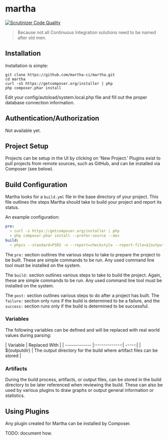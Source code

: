 # martha

[![Scrutinizer Code Quality](https://scrutinizer-ci.com/g/martha-ci/martha/badges/quality-score.png?b=master)](https://scrutinizer-ci.com/g/martha-ci/martha/?branch=master)

> Because not all Continuous Integration solutions need to be named after old men.

## Installation

Installation is simple:

    git clone https://github.com/martha-ci/martha.git
    cd martha
    curl -sS https://getcomposer.org/installer | php
    php composer.phar install

Edit your config/autoload/system.local.php file and fill out the proper database connection information.

## Authentication/Authorization

Not available yet.

## Project Setup

Projects can be setup in the UI by clicking on 'New Project.' Plugins exist to pull projects from remote
sources, such as GitHub, and can be installed via Composer (see below).

## Build Configuration

Martha looks for a `build.yml` file in the base directory of your project. This file outlines the steps 
Martha should take to build your project and report its status. 

An example configuration: 

```yaml
pre:
  - curl -s https://getcomposer.org/installer | php
  - php composer.phar install --prefer-source --dev
build:
  - phpcs --standard=PSR2 -n --report=checkstyle --report-file=${outputdir}/checkstyle.xml src/
```

The `pre:` section outlines the various steps to take to prepare the project to be built. These are simple
commands to be run. Any used command line tool must be installed on the system.

The `build:` section outlines various steps to take to build the project. Again, these are simple
commands to be run. Any used command line tool must be installed on the system.

The `post:` section outlines various steps to do after a project has built. The `failure:` section only runs 
if the build is determined to be a failure, and the `success:` section runs only if the build is determined
to be successful. 

### Variables

The following variables can be defined and will be replaced with real world values during parsing:

| Variable        | Replaced With           |
| ------------- |:-------------:| -----:|
| ${outputdir}      | The output directory for the build where artifact files can be stored |

### Artifacts

During the build process, artifacts, or output files, can be stored in the build directory to be later 
referenced when reviewing the build. These can also be used by various plugins to draw graphs or output
general information or statistics. 

## Using Plugins

Any plugin created for Martha can be installed by Composer.

TODO: document how.
